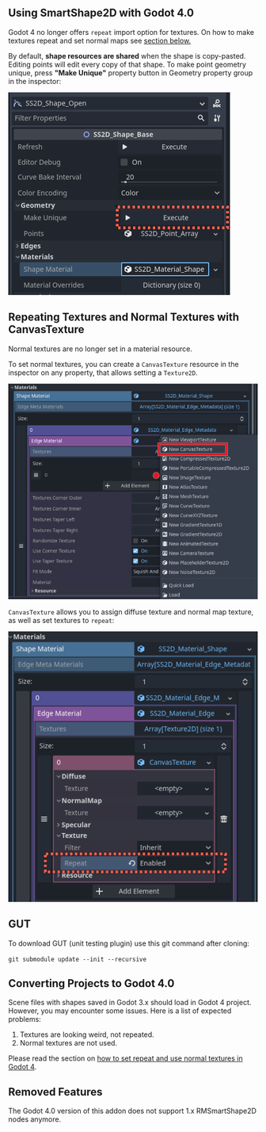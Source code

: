 Using SmartShape2D with Godot 4.0
---

Godot 4 no longer offers `repeat` import option for textures. On how to make textures repeat and 
set normal maps see [section below.](#repeating-textures-and-normal-textures-with-canvastexture)

By default, **shape resources are shared** when the shape is copy-pasted. Editing points will edit every copy of that shape.
To make point geometry unique, press **"Make Unique"** property button in Geometry property group in the inspector:

![Making Shape Geometry Unique](imgs/godot4-make-points-unique.png)

## Repeating Textures and Normal Textures with CanvasTexture

Normal textures are no longer set in a material resource. 

To set normal textures, you can create a `CanvasTexture` resource in the inspector on any property, that allows setting a `Texture2D`. 

![Creating CanvasTexture](imgs/godot4-create-texture-res.png)

`CanvasTexture` allows you to assign diffuse texture and normal map texture, as well as set textures to `repeat`:

![Assigning Texture, Normal Map and Setting Repeat flag](img/../imgs/godot4-assign-normal-tex.png)

## GUT

To download GUT (unit testing plugin) use this git command after cloning:

`git submodule update --init --recursive`

## Converting Projects to Godot 4.0

Scene files with shapes saved in Godot 3.x should load in Godot 4 project. However, you may encounter some issues. Here is a list of expected problems:
1. Textures are looking weird, not repeated.
2. Normal textures are not used.

Please read the section on [how to set repeat and use normal textures in Godot 4](#repeating-textures-and-normal-textures-with-canvastexture).

## Removed Features

The Godot 4.0 version of this addon does not support 1.x RMSmartShape2D nodes anymore.
